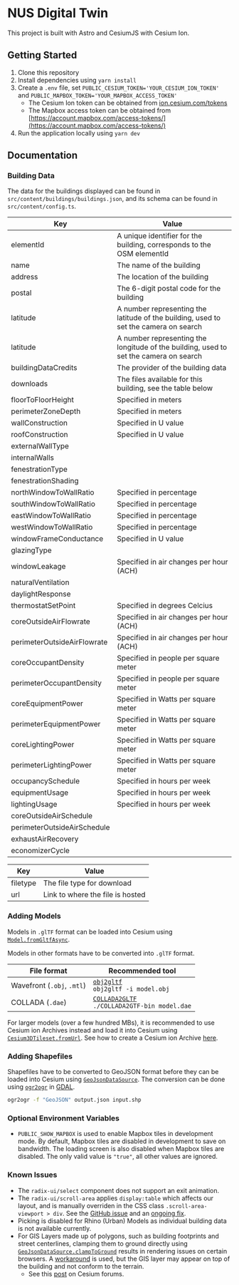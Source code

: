 # NUS Digital Twin

This project is built with Astro and CesiumJS with Cesium Ion.

## Getting Started

1. Clone this repository
2. Install dependencies using `yarn install`
3. Create a `.env` file, set `PUBLIC_CESIUM_TOKEN='YOUR_CESIUM_ION_TOKEN'` and `PUBLIC_MAPBOX_TOKEN='YOUR_MAPBOX_ACCESS_TOKEN'`
   - The Cesium Ion token can be obtained from [ion.cesium.com/tokens](https://ion.cesium.com/tokens)
   - The Mapbox access token can be obtained from [https://account.mapbox.com/access-tokens/](https://account.mapbox.com/access-tokens/)
4. Run the application locally using `yarn dev`

## Documentation

### Building Data

The data for the buildings displayed can be found in `src/content/buildings/buildings.json`, and its schema can be found in `src/content/config.ts`.

| Key                         | Value                                                                                 |
| --------------------------- | ------------------------------------------------------------------------------------- |
| elementId                   | A unique identifier for the building, corresponds to the OSM elementId                |
| name                        | The name of the building                                                              |
| address                     | The location of the building                                                          |
| postal                      | The 6-digit postal code for the building                                              |
| latitude                    | A number representing the latitude of the building, used to set the camera on search  |
| latitude                    | A number representing the longitude of the building, used to set the camera on search |
| buildingDataCredits         | The provider of the building data                                                     |
| downloads                   | The files available for this building, see the table below                            |
| floorToFloorHeight          | Specified in meters                                                                   |
| perimeterZoneDepth          | Specified in meters                                                                   |
| wallConstruction            | Specified in U value                                                                  |
| roofConstruction            | Specified in U value                                                                  |
| externalWallType            |                                                                                       |
| internalWalls               |                                                                                       |
| fenestrationType            |                                                                                       |
| fenestrationShading         |                                                                                       |
| northWindowToWallRatio      | Specified in percentage                                                               |
| southWindowToWallRatio      | Specified in percentage                                                               |
| eastWindowToWallRatio       | Specified in percentage                                                               |
| westWindowToWallRatio       | Specified in percentage                                                               |
| windowFrameConductance      | Specified in U value                                                                  |
| glazingType                 |                                                                                       |
| windowLeakage               | Specified in air changes per hour (ACH)                                               |
| naturalVentilation          |                                                                                       |
| daylightResponse            |                                                                                       |
| thermostatSetPoint          | Specified in degrees Celcius                                                          |
| coreOutsideAirFlowrate      | Specified in air changes per hour (ACH)                                               |
| perimeterOutsideAirFlowrate | Specified in air changes per hour (ACH)                                               |
| coreOccupantDensity         | Specified in people per square meter                                                  |
| perimeterOccupantDensity    | Specified in people per square meter                                                  |
| coreEquipmentPower          | Specified in Watts per square meter                                                   |
| perimeterEquipmentPower     | Specified in Watts per square meter                                                   |
| coreLightingPower           | Specified in Watts per square meter                                                   |
| perimeterLightingPower      | Specified in Watts per square meter                                                   |
| occupancySchedule           | Specified in hours per week                                                           |
| equipmentUsage              | Specified in hours per week                                                           |
| lightingUsage               | Specified in hours per week                                                           |
| coreOutsideAirSchedule      |                                                                                       |
| perimeterOutsideAirSchedule |                                                                                       |
| exhaustAirRecovery          |                                                                                       |
| economizerCycle             |                                                                                       |

| Key      | Value                            |
| -------- | -------------------------------- |
| filetype | The file type for download       |
| url      | Link to where the file is hosted |

### Adding Models

Models in `.glTF` format can be loaded into Cesium using [`Model.fromGltfAsync`](https://cesium.com/learn/ion-sdk/ref-doc/Model.html#.fromGltfAsync).

Models in other formats have to be converted into `.glTF` format.

| File format                | Recommended tool                                                                                |
| -------------------------- | ----------------------------------------------------------------------------------------------- |
| Wavefront (`.obj`, `.mtl`) | [`obj2gltf`](https://github.com/CesiumGS/obj2gltf)<br>`obj2gltf -i model.obj`                   |
| COLLADA (`.dae`)           | [`COLLADA2GLTF`](https://github.com/KhronosGroup/COLLADA2GLTF)<br>`./COLLADA2GTF-bin model.dae` |

For larger models (over a few hundred MBs), it is recommended to use Cesium ion Archives instead and load it into Cesium using [`Cesium3DTileset.fromUrl`](https://cesium.com/learn/ion-sdk/ref-doc/Cesium3DTileset.html#.fromUrl). See how to create a Cesium ion Archive [here](https://cesium.com/learn/ion/cesium-ion-archives-and-exports/).

### Adding Shapefiles

Shapefiles have to be converted to GeoJSON format before they can be loaded into Cesium using [`GeoJsonDataSource`](https://cesium.com/learn/ion-sdk/ref-doc/GeoJsonDataSource.html). The conversion can be done using [`ogr2ogr`](https://gdal.org/programs/ogr2ogr.html) in [GDAL](https://gdal.org/).

```bash
ogr2ogr -f "GeoJSON" output.json input.shp
```

### Optional Environment Variables

- `PUBLIC_SHOW_MAPBOX` is used to enable Mapbox tiles in development mode. By default, Mapbox tiles are disabled in development to save on bandwidth. The loading screen is also disabled when Mapbox tiles are disabled. The only valid value is `"true"`, all other values are ignored.

### Known Issues

- The `radix-ui/select` component does not support an exit animation.
- The `radix-ui/scroll-area` applies `display:table` which affects our layout, and is manually overriden in the CSS class `.scroll-area-viewport > div`. See the [GitHub issue](https://github.com/radix-ui/primitives/issues/926) and an [ongoing fix](https://github.com/radix-ui/primitives/pull/2945).
- Picking is disabled for Rhino (Urban) Models as individual building data is not available currently.
- For GIS Layers made up of polygons, such as building footprints and street centerlines, clamping them to ground directly using [`GeoJsonDataSource.clampToGround`](https://cesium.com/learn/ion-sdk/ref-doc/GeoJsonDataSource.html?classFilter=geojson#.clampToGround) results in rendering issues on certain browsers. A [workaround](https://github.com/City-Syntax/nus-digital-twin/pull/74) is used, but the GIS layer may appear on top of the building and not conform to the terrain.
  - See this [post](https://community.cesium.com/t/macos-driver-bug-for-small-clamp-to-ground-polygons/24277) on Cesium forums.
